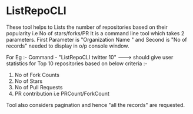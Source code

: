 # ListRepoCLI
These tool helps to Lists the number of repositories based on their popularity i.e No of stars/forks/PR
It is a command line tool which takes 2 parameters. 
First Parameter is "Organization Name " and Second is "No of records" needed to display in o/p console window.


For Eg :- 
Command - "ListRepoCLI twitter 10" ---> should give user statistics for Top 10 repositories based on below criteria :-
1. No of Fork Counts
2. No of Stars
3. No of Pull Requests
4. PR contribution i.e PRCount/ForkCount

Tool also considers pagination and hence "all the records" are requested.
